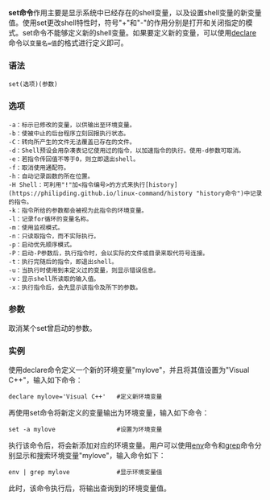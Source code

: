 **set命令**作用主要是显示系统中已经存在的shell变量，以及设置shell变量的新变量值。使用set更改shell特性时，符号"+"和"-"的作用分别是打开和关闭指定的模式。set命令不能够定义新的shell变量。如果要定义新的变量，可以使用[declare](https://philipding.github.io/linux-command/declare "declare命令")命令以`变量名=值`的格式进行定义即可。

### 语法  

```
set(选项)(参数)
```

### 选项  

```
-a：标示已修改的变量，以供输出至环境变量。
-b：使被中止的后台程序立刻回报执行状态。
-C：转向所产生的文件无法覆盖已存在的文件。
-d：Shell预设会用杂凑表记忆使用过的指令，以加速指令的执行。使用-d参数可取消。
-e：若指令传回值不等于0，则立即退出shell。
-f：取消使用通配符。
-h：自动记录函数的所在位置。
-H Shell：可利用"!"加<指令编号>的方式来执行[history](https://philipding.github.io/linux-command/history "history命令")中记录的指令。
-k：指令所给的参数都会被视为此指令的环境变量。
-l：记录for循环的变量名称。
-m：使用监视模式。
-n：只读取指令，而不实际执行。
-p：启动优先顺序模式。
-P：启动-P参数后，执行指令时，会以实际的文件或目录来取代符号连接。
-t：执行完随后的指令，即退出shell。
-u：当执行时使用到未定义过的变量，则显示错误信息。
-v：显示shell所读取的输入值。
-x：执行指令后，会先显示该指令及所下的参数。
```

### 参数  

取消某个set曾启动的参数。

### 实例  

使用declare命令定义一个新的环境变量"mylove"，并且将其值设置为"Visual C++"，输入如下命令：

```
declare mylove='Visual C++'   #定义新环境变量
```

再使用set命令将新定义的变量输出为环境变量，输入如下命令：

```
set -a mylove                 #设置为环境变量
```

执行该命令后，将会新添加对应的环境变量。用户可以使用[env](https://philipding.github.io/linux-command/env "env命令")命令和[grep](https://philipding.github.io/linux-command/grep "grep命令")命令分别显示和搜索环境变量"mylove"，输入命令如下：

```
env | grep mylove             #显示环境变量值
```

此时，该命令执行后，将输出查询到的环境变量值。